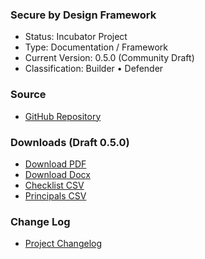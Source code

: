 ### Secure by Design Framework

- Status: Incubator Project
- Type: Documentation / Framework
- Current Version: 0.5.0 (Community Draft)
- Classification: Builder • Defender

### Source

- [GitHub Repository](https://github.com/OWASP/www-project-secure-by-design-framework)

### Downloads (Draft 0.5.0)

- [Download PDF](https://github.com/OWASP/www-project-secure-by-design-framework/tree/main/resources/docs/OWASP-Secure-by-Design-Framework-v0.5.pdf?raw=true)
- [Download Docx](<[#](https://github.com/OWASP/www-project-secure-by-design-framework/tree/main/resources/docs/OWASP-Secure-by-Design-Framework-v0.5.docx?raw=true)>)
- [Checklist CSV](https://github.com/OWASP/www-project-secure-by-design-framework/tree/main/resources/artifacts/OWASP-Secure-by-Design-Checklist.csv?raw=true)
- [Principals CSV](https://github.com/OWASP/www-project-secure-by-design-framework/tree/main/resources/artifacts/OWASP-Secure-by-Design-Principals.csv?raw=true)

### Change Log

- [Project Changelog](https://github.com/OWASP/www-project-secure-by-design-framework?tab=changelog-ov-file)
<!-- * (looking to add co-leads as project grows) -->

<!-- ### Social Links
Join the discussion on OWASP Slack (#secure-by-design) -->

<!-- Follow the project on Twitter at: @OWASP_Secure_by_Design -->
